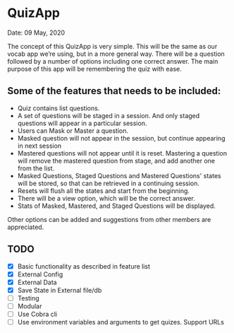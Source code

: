 # QuizApp

Date: 09 May, 2020

The concept of this QuizApp is very simple. This will be the same as our vocab app we’re using, but in a more general way. There will be a question followed by a number of options including one correct answer. The main purpose of this app will be remembering the quiz with ease.

## Some of the features that needs to be included:

- Quiz contains list questions.
- A set of questions will be staged in a session. And only staged questions will appear in a particular session.
- Users can Mask or Master a question.
- Masked question will not appear in the session, but continue appearing in next session
- Mastered questions will not appear until it is reset. Mastering a question will remove the mastered question from stage, and add another one from the list.
- Masked Questions, Staged Questions and Mastered Questions' states will be stored, so that can be retrieved in a continuing session.
- Resets will flush all the states and start from the beginning.
- There will be a view option, which will be the correct answer.
- Stats of Masked, Mastered, and Staged Questions will be displayed.

Other options can be added and suggestions from other members are appreciated.

## TODO

- [x] Basic functionality as described in feature list
- [x] External Config
- [x] External Data
- [x] Save State in External file/db
- [ ] Testing
- [ ] Modular
- [ ] Use Cobra cli
- [ ] Use environment variables and arguments to get quizes. Support URLs
